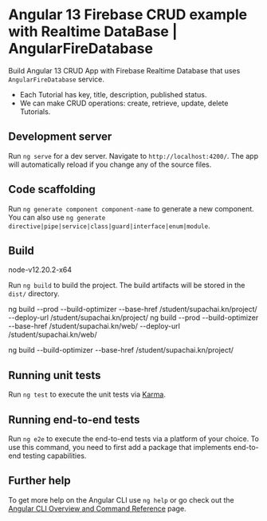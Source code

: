 # Angular 13 Firebase CRUD example with Realtime DataBase | AngularFireDatabase

Build Angular 13 CRUD App with Firebase Realtime Database that uses `AngularFireDatabase` service.

- Each Tutorial has key, title, description, published status.
- We can make CRUD operations: create, retrieve, update, delete Tutorials.

## Development server

Run `ng serve` for a dev server. Navigate to `http://localhost:4200/`. The app will automatically reload if you change any of the source files.

## Code scaffolding

Run `ng generate component component-name` to generate a new component. You can also use `ng generate directive|pipe|service|class|guard|interface|enum|module`.

## Build

node-v12.20.2-x64

Run `ng build` to build the project. The build artifacts will be stored in the `dist/` directory.

ng build --prod --build-optimizer --base-href /student/supachai.kn/project/ --deploy-url /student/supachai.kn/project/
ng build --prod --build-optimizer --base-href /student/supachai.kn/web/ --deploy-url /student/supachai.kn/web/

ng build --build-optimizer --base-href /student/supachai.kn/project/

## Running unit tests

Run `ng test` to execute the unit tests via [Karma](https://karma-runner.github.io).

## Running end-to-end tests

Run `ng e2e` to execute the end-to-end tests via a platform of your choice. To use this command, you need to first add a package that implements end-to-end testing capabilities.

## Further help

To get more help on the Angular CLI use `ng help` or go check out the [Angular CLI Overview and Command Reference](https://angular.io/cli) page.
